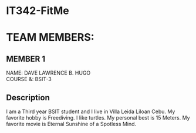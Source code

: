 # IT342-FitMe

# TEAM MEMBERS:
## MEMBER 1
NAME: DAVE LAWRENCE B. HUGO  
COURSE &: BSIT-3 

## Description
I am a Third year BSIT student and I live in Villa Leida Liloan Cebu. 
My favorite hobby is Freediving. I like turtles. My personal best is 15 Meters.
My favorite movie is Eternal Sunshine of a Spotless Mind.
